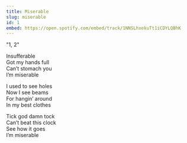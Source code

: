 ```yaml
---
title: Miserable
slug: miserable
id: 1
embed: https://open.spotify.com/embed/track/1NNSLhxekuTt1iCDYLQBhK
---
```


"1, 2"

Insufferable\
Got my hands full\
Can’t stomach you\
I’m miserable

I used to see holes\
Now I see beams\
For hangin’ around\
In my best clothes

Tick god damn tock\
Can’t beat this clock\
See how it goes\
I’m miserable
